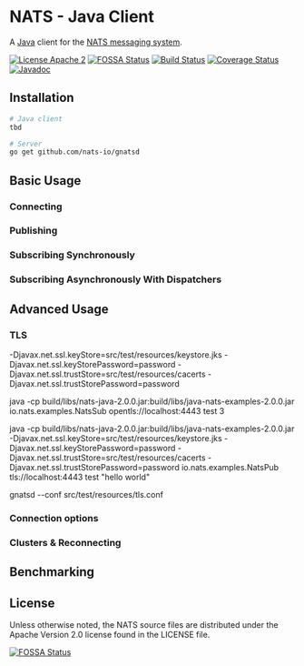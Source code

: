 # NATS - Java Client
A [Java](http://java.com) client for the [NATS messaging system](https://nats.io).

[![License Apache 2](https://img.shields.io/badge/License-Apache2-blue.svg)](https://www.apache.org/licenses/LICENSE-2.0)
[![FOSSA Status](https://app.fossa.io/api/projects/git%2Bgithub.com%2Fnats-io%2Fnats-java.svg?type=shield)](https://app.fossa.io/projects/git%2Bgithub.com%2Fnats-io%2Fnats-java?ref=badge_shield)
[![Build Status](https://travis-ci.org/nats-io/nats-java.svg?branch=master)](http://travis-ci.org/nats-io/nats-java)
[![Coverage Status](https://coveralls.io/repos/nats-io/nats-java/badge.svg?branch=master&service=github)](https://coveralls.io/github/nats-io/nats-java?branch=master)
[![Javadoc](http://javadoc.io/badge/io.nats/jnats.svg)](http://javadoc.io/doc/io.nats/jnats)


## Installation

```bash
# Java client
tbd

# Server
go get github.com/nats-io/gnatsd
```

## Basic Usage

### Connecting

### Publishing

### Subscribing Synchronously

### Subscribing Asynchronously With Dispatchers

## Advanced Usage

### TLS

-Djavax.net.ssl.keyStore=src/test/resources/keystore.jks
-Djavax.net.ssl.keyStorePassword=password
-Djavax.net.ssl.trustStore=src/test/resources/cacerts
-Djavax.net.ssl.trustStorePassword=password

java -cp build/libs/nats-java-2.0.0.jar:build/libs/java-nats-examples-2.0.0.jar io.nats.examples.NatsSub opentls://localhost:4443 test 3


java -cp build/libs/nats-java-2.0.0.jar:build/libs/java-nats-examples-2.0.0.jar -Djavax.net.ssl.keyStore=src/test/resources/keystore.jks -Djavax.net.ssl.keyStorePassword=password -Djavax.net.ssl.trustStore=src/test/resources/cacerts -Djavax.net.ssl.trustStorePassword=password io.nats.examples.NatsPub tls://localhost:4443 test "hello world"

gnatsd --conf src/test/resources/tls.conf

### Connection options

### Clusters & Reconnecting


## Benchmarking


## License

Unless otherwise noted, the NATS source files are distributed
under the Apache Version 2.0 license found in the LICENSE file.

[![FOSSA Status](https://app.fossa.io/api/projects/git%2Bgithub.com%2Fnats-io%2Fnats-java.svg?type=large)](https://app.fossa.io/projects/git%2Bgithub.com%2Fnats-io%2Fnats-java?ref=badge_large)